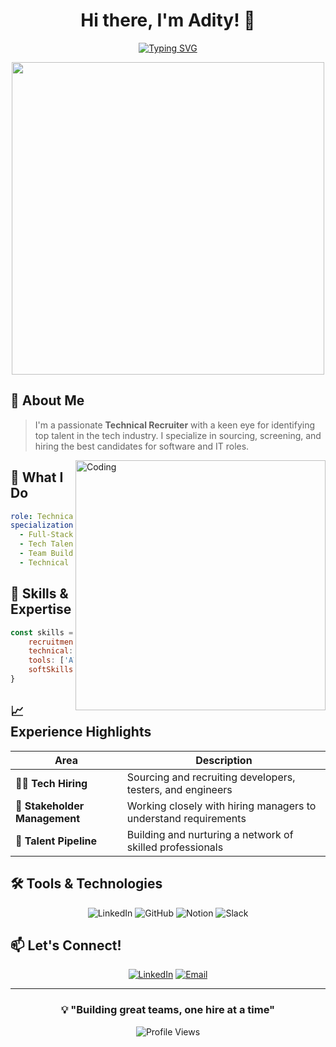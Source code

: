 <div align="center">
  
# Hi there, I'm Adity! 👋 
[![Typing SVG](https://readme-typing-svg.herokuapp.com?font=Fira+Code&pause=1000&color=2E8DF7&center=true&vCenter=true&random=false&width=435&lines=Technical+Recruiter;Building+Great+Tech+Teams;Connecting+Talent+with+Opportunity)](https://git.io/typing-svg)

<img src="https://user-images.githubusercontent.com/74038190/225813708-98b745f2-7d22-48cf-9150-083f1b00d6c9.gif" width="500">

</div>

## 🚀 About Me
> I'm a passionate **Technical Recruiter** with a keen eye for identifying top talent in the tech industry. I specialize in sourcing, screening, and hiring the best candidates for software and IT roles.

<img align="right" alt="Coding" width="400" src="https://user-images.githubusercontent.com/74038190/216644497-1951db19-8f3d-4e44-ac08-8e9d7e0d94a7.gif">

## 💫 What I Do
```yaml
role: Technical Recruiter
specialization:
  - Full-Stack Developer Hiring
  - Tech Talent Sourcing
  - Team Building
  - Technical Screening
```

## 🎯 Skills & Expertise

```javascript
const skills = {
    recruitment: ['Talent Acquisition', 'Screening', 'Interviewing'],
    technical: ['Frontend Development', 'React.js', 'JavaScript'],
    tools: ['ATS', 'LinkedIn Recruiter', 'Boolean Search', 'GitHub'],
    softSkills: ['Communication', 'Negotiation', 'Relationship Management']
}
```

## 📈 Experience Highlights

<div align="center">
  
| Area | Description |
|------|------------|
| 👨‍💻 **Tech Hiring** | Sourcing and recruiting developers, testers, and engineers |
| 🤝 **Stakeholder Management** | Working closely with hiring managers to understand requirements |
| 🌟 **Talent Pipeline** | Building and nurturing a network of skilled professionals |

</div>

## 🛠️ Tools & Technologies

<div align="center">
  
![LinkedIn](https://img.shields.io/badge/LinkedIn-0077B5?style=for-the-badge&logo=linkedin&logoColor=white)
![GitHub](https://img.shields.io/badge/GitHub-100000?style=for-the-badge&logo=github&logoColor=white)
![Notion](https://img.shields.io/badge/Notion-000000?style=for-the-badge&logo=notion&logoColor=white)
![Slack](https://img.shields.io/badge/Slack-4A154B?style=for-the-badge&logo=slack&logoColor=white)

</div>

## 📫 Let's Connect!

<div align="center">
  
[![LinkedIn](https://img.shields.io/badge/LinkedIn-Connect-blue?style=flat-square&logo=linkedin)](https://www.linkedin.com/in/adity-singh-technical-recruiter)
[![Email](https://img.shields.io/badge/Email-Contact-red?style=flat-square&logo=gmail)](mailto:aditysingh@northcorp.tech)

</div>

---

<div align="center">
  
### 💡 "Building great teams, one hire at a time" 

![Profile Views](https://komarev.com/ghpvc/?username=aditysingh&color=brightgreen)

</div>
